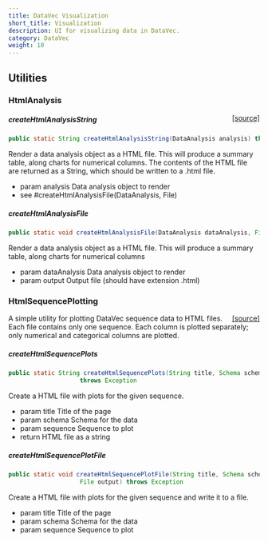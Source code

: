 ```yaml
---
title: DataVec Visualization
short_title: Visualization
description: UI for visualizing data in DataVec.
category: DataVec
weight: 10
---
```


## Utilities

### HtmlAnalysis
<span style="float:right;"> [[source]](https://github.com/deeplearning4j/deeplearning4j/tree/master/datavec/datavec-api/src/main/java/org/datavec/api/transform/ui/HtmlAnalysis.java) </span>



##### createHtmlAnalysisString 
```java
public static String createHtmlAnalysisString(DataAnalysis analysis) throws Exception 
```


Render a data analysis object as a HTML file. This will produce a summary table, along charts for
numerical columns. The contents of the HTML file are returned as a String, which should be written
to a .html file.

- param analysis Data analysis object to render
- see #createHtmlAnalysisFile(DataAnalysis, File)

##### createHtmlAnalysisFile 
```java
public static void createHtmlAnalysisFile(DataAnalysis dataAnalysis, File output) throws Exception 
```


Render a data analysis object as a HTML file. This will produce a summary table, along charts for
numerical columns

- param dataAnalysis Data analysis object to render
- param output       Output file (should have extension .html)




### HtmlSequencePlotting
<span style="float:right;"> [[source]](https://github.com/deeplearning4j/deeplearning4j/tree/master/datavec/datavec-api/src/main/java/org/datavec/api/transform/ui/HtmlSequencePlotting.java) </span>

A simple utility for plotting DataVec sequence data to HTML files.
Each file contains only one sequence. Each column is plotted separately; only numerical and categorical columns are
plotted.


##### createHtmlSequencePlots 
```java
public static String createHtmlSequencePlots(String title, Schema schema, List<List<Writable>> sequence)
                    throws Exception 
```


Create a HTML file with plots for the given sequence.

- param title    Title of the page
- param schema   Schema for the data
- param sequence Sequence to plot
- return HTML file as a string

##### createHtmlSequencePlotFile 
```java
public static void createHtmlSequencePlotFile(String title, Schema schema, List<List<Writable>> sequence,
                    File output) throws Exception 
```


Create a HTML file with plots for the given sequence and write it to a file.

- param title    Title of the page
- param schema   Schema for the data
- param sequence Sequence to plot

